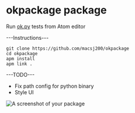 # okpackage package

Run [ok.py](https://github.com/Cal-CS-61A-Staff/ok) tests from Atom editor

---Instructions---
```
git clone https://github.com/macsj200/okpackage
cd okpackage
apm install
apm link .
```

---TODO---
* Fix path config for python binary
* Style UI

![A screenshot of your package](https://f.cloud.github.com/assets/69169/2290250/c35d867a-a017-11e3-86be-cd7c5bf3ff9b.gif)
